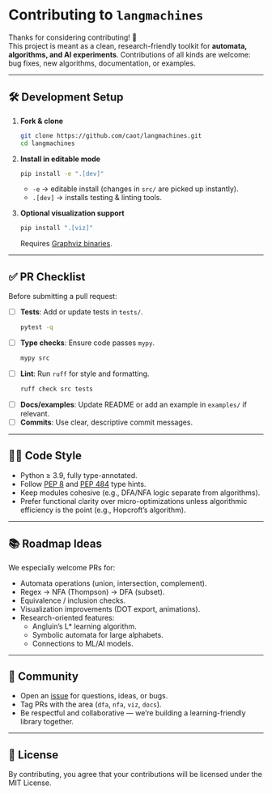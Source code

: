 # Contributing to `langmachines`

Thanks for considering contributing! 🎉  
This project is meant as a clean, research-friendly toolkit for **automata, algorithms, and AI experiments**. Contributions of all kinds are welcome: bug fixes, new algorithms, documentation, or examples.

---

## 🛠 Development Setup

1. **Fork & clone**
   ```bash
   git clone https://github.com/caot/langmachines.git
   cd langmachines
   ```

2. **Install in editable mode**
   ```bash
   pip install -e ".[dev]"
   ```
   - `-e` → editable install (changes in `src/` are picked up instantly).
   - `.[dev]` → installs testing & linting tools.

3. **Optional visualization support**
   ```bash
   pip install ".[viz]"
   ```
   Requires [Graphviz binaries](https://graphviz.org/download/).

---

## ✅ PR Checklist

Before submitting a pull request:

- [ ] **Tests**: Add or update tests in `tests/`.
  ```bash
  pytest -q
  ```
- [ ] **Type checks**: Ensure code passes `mypy`.
  ```bash
  mypy src
  ```
- [ ] **Lint**: Run `ruff` for style and formatting.
  ```bash
  ruff check src tests
  ```
- [ ] **Docs/examples**: Update README or add an example in `examples/` if relevant.
- [ ] **Commits**: Use clear, descriptive commit messages.

---

## 🧑‍💻 Code Style

- Python ≥ 3.9, fully type-annotated.
- Follow [PEP 8](https://peps.python.org/pep-0008/) and [PEP 484](https://peps.python.org/pep-0484/) type hints.
- Keep modules cohesive (e.g., DFA/NFA logic separate from algorithms).
- Prefer functional clarity over micro-optimizations unless algorithmic efficiency is the point (e.g., Hopcroft’s algorithm).

---

## 📚 Roadmap Ideas

We especially welcome PRs for:

- Automata operations (union, intersection, complement).
- Regex → NFA (Thompson) → DFA (subset).
- Equivalence / inclusion checks.
- Visualization improvements (DOT export, animations).
- Research-oriented features:
  - Angluin’s L* learning algorithm.
  - Symbolic automata for large alphabets.
  - Connections to ML/AI models.

---

## 🤝 Community

- Open an [issue](../../issues) for questions, ideas, or bugs.  
- Tag PRs with the area (`dfa`, `nfa`, `viz`, `docs`).  
- Be respectful and collaborative — we’re building a learning-friendly library together.  

---

## 📖 License

By contributing, you agree that your contributions will be licensed under the MIT License.
